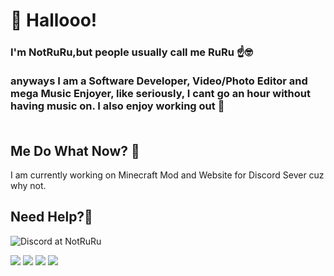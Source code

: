 <!---
NotRuRu/NotRuRu is a ✨ special ✨ repository because its `README.md` (this file) appears on your GitHub profile.
You can click the Preview link to take a look at your changes.
--->
<h1 align="left">👋 Hallooo!</h1>
<h3 align="left">I'm NotRuRu,but people usually call me RuRu ☝️🤓
<br>
 <br> anyways I am a Software Developer, Video/Photo  Editor and mega Music Enjoyer, like seriously, I cant go an hour without having music on. I also enjoy working out 💪</br>
</br>
</h3>

<h2 align="left"> Me Do What Now? 👀 </h2>
<p align="left">I am currently working on Minecraft Mod and Website for Discord Sever cuz why not.

<h2 align="left">Need Help?🌱 </h2>

<div align="left">
       <img src="https://github.com/NotRuRu/NotRuRu/assets/92341439/7a3c0924-1bd3-4a50-8616-e2c4510ab43e" alt="Discord at NotRuRu">
  <p align="left"> <img src="https://img.shields.io/badge/CSS3-%231572B6.svg?style=flat&logo=css3&logoColor=white"/> <img src="https://img.shields.io/badge/HTML5-%23E34F26.svg?style=flat&logo=html5&logoColor=white"/> <img src="https://img.shields.io/badge/PYTHON-3670A0?style=flat&logo=python&logoColor=ffdd54"/> <img src="https://img.shields.io/badge/JS-black?style=flat&logo=javascript&logoColor=ffdd54"/> </p>
</div>
